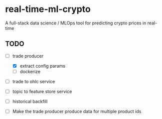 # real-time-ml-crypto
A full-stack data science / MLOps tool for predicting crypto prices in real-time


## TODO
 - [ ] trade producer
    - [x] extract config params
    - [ ] dockerize
 - [ ] trade to ohlc service
 - [ ] topic to feature store service
 - [ ] historical backfill







  - [ ] Make the trade producer produce data for multiple product ids
